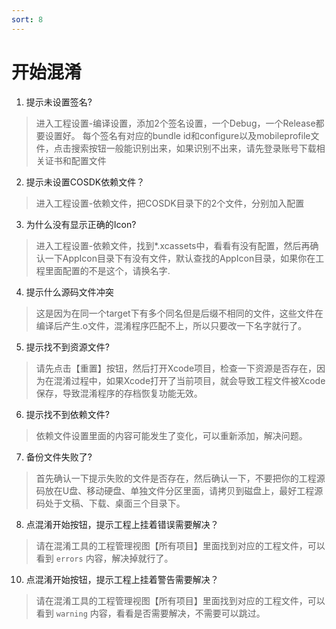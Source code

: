 ```yaml
---
sort: 8
---
```


# 开始混淆

1. 提示未设置签名?
> 进入工程设置-编译设置，添加2个签名设置，一个Debug，一个Release都要设置好。	每个签名有对应的bundle id和configure以及mobileprofile文件，点击搜索按钮一般能识别出来，如果识别不出来，请先登录账号下载相关证书和配置文件	
>

2. 提示未设置COSDK依赖文件？
> 进入工程设置-依赖文件，把COSDK目录下的2个文件，分别加入配置
>

3.  为什么没有显示正确的Icon?
> 进入工程设置-依赖文件，找到*.xcassets中，看看有没有配置，然后再确认一下AppIcon目录下有没有文件，默认查找的AppIcon目录，如果你在工程里面配置的不是这个，请换名字.
> 

4.  提示什么源码文件冲突
> 这是因为在同一个target下有多个同名但是后缀不相同的文件，这些文件在编译后产生.o文件，混淆程序匹配不上，所以只要改一下名字就行了。

5. 提示找不到资源文件?
> 请先点击【重置】按钮，然后打开Xcode项目，检查一下资源是否存在，因为在混淆过程中，如果Xcode打开了当前项目，就会导致工程文件被Xcode保存，导致混淆程序的存档恢复功能无效。
> 

6. 提示找不到依赖文件?
> 依赖文件设置里面的内容可能发生了变化，可以重新添加，解决问题。
> 

7. 备份文件失败了?
> 首先确认一下提示失败的文件是否存在，然后确认一下，不要把你的工程源码放在U盘、移动硬盘、单独文件分区里面，请拷贝到磁盘上，最好工程源码处于文稿、下载、桌面三个目录下。
> 

8. 点混淆开始按钮，提示工程上挂着错误需要解决？
> 请在混淆工具的工程管理视图【所有项目】里面找到对应的工程文件，可以看到 `errors` 内容，解决掉就行了。
>

10. 点混淆开始按钮，提示工程上挂着警告需要解决？
> 请在混淆工具的工程管理视图【所有项目】里面找到对应的工程文件，可以看到 `warning` 内容，看看是否需要解决，不需要可以跳过。
>